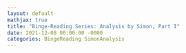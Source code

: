 ```yaml
---
layout: default
mathjax: true
title: "Binge-Reading Series: Analysis by Simon, Part I"
date: 2021-12-08 00:00:00 -0000
categories: BingeReading SimonAnalysis
---
```



